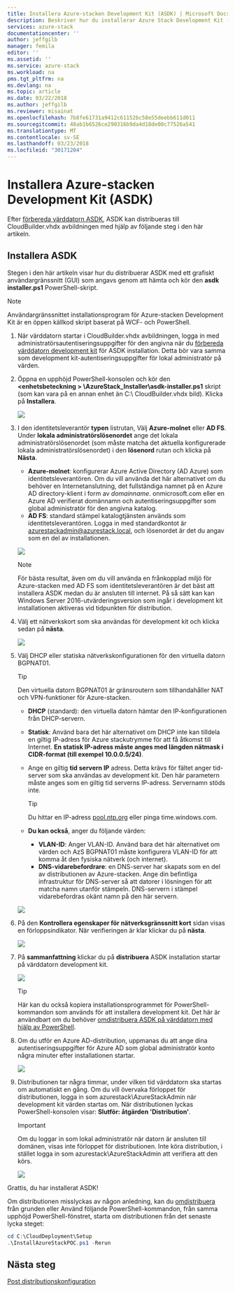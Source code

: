 ```yaml
---
title: Installera Azure-stacken Development Kit (ASDK) | Microsoft Docs
description: Beskriver hur du installerar Azure Stack Development Kit (ASDK).
services: azure-stack
documentationcenter: ''
author: jeffgilb
manager: femila
editor: ''
ms.assetid: ''
ms.service: azure-stack
ms.workload: na
pms.tgt_pltfrm: na
ms.devlang: na
ms.topic: article
ms.date: 03/22/2018
ms.author: jeffgilb
ms.reviewer: misainat
ms.openlocfilehash: 7b8fe61731a9412c61152bc58e55deebb611d011
ms.sourcegitcommit: 48ab1b6526ce290316b9da4d18de00c77526a541
ms.translationtype: MT
ms.contentlocale: sv-SE
ms.lasthandoff: 03/23/2018
ms.locfileid: "30171204"
---
```

# <a name="install-the-azure-stack-development-kit-asdk"></a>Installera Azure-stacken Development Kit (ASDK)
Efter [förbereda värddatorn ASDK](asdk-prepare-host.md), ASDK kan distribueras till CloudBuilder.vhdx avbildningen med hjälp av följande steg i den här artikeln.

## <a name="install-the-asdk"></a>Installera ASDK
Stegen i den här artikeln visar hur du distribuerar ASDK med ett grafiskt användargränssnitt (GUI) som angavs genom att hämta och kör den **asdk installer.ps1** PowerShell-skript.

> [!NOTE]
> Användargränssnittet installationsprogram för Azure-stacken Development Kit är en öppen källkod skript baserat på WCF- och PowerShell.


1. När värddatorn startar i CloudBuilder.vhdx avbildningen, logga in med administratörsautentiseringsuppgifter för den angivna när du [förbereda värddatorn development kit](asdk-prepare-host.md) för ASDK installation. Detta bör vara samma som development kit-autentiseringsuppgifter för lokal administratör på värden.
2. Öppna en upphöjd PowerShell-konsolen och kör den  **&lt;enhetsbeteckning > \AzureStack_Installer\asdk-installer.ps1** skript (som kan vara på en annan enhet än C:\ CloudBuilder.vhdx bild). Klicka på **Installera**.

    ![](media/asdk-install/1.PNG) 

3. I den identitetsleverantör **typen** listrutan, Välj **Azure-molnet** eller **AD FS**. Under **lokala administratörslösenordet** ange det lokala administratörslösenordet (som måste matcha det aktuella konfigurerade lokala administratörslösenordet) i den **lösenord** rutan och klicka på  **Nästa**.
    - **Azure-molnet**: konfigurerar Azure Active Directory (AD Azure) som identitetsleverantören. Om du vill använda det här alternativet om du behöver en Internetanslutning, det fullständiga namnet på en Azure AD directory-klient i form av *domainname*. onmicrosoft.com eller en Azure AD verifierat domännamn och autentiseringsuppgifter som global administratör för den angivna katalog. 
    - **AD FS**: standard stämpel katalogtjänsten används som identitetsleverantören. Logga in med standardkontot är azurestackadmin@azurestack.local, och lösenordet är det du angav som en del av installationen.

    ![](media/asdk-install/2.PNG) 
    
    > [!NOTE]
    > För bästa resultat, även om du vill använda en frånkopplad miljö för Azure-stacken med AD FS som identitetsleverantören är det bäst att installera ASDK medan du är ansluten till internet. På så sätt kan kan Windows Server 2016-utvärderingsversion som ingår i development kit installationen aktiveras vid tidpunkten för distribution.
4. Välj ett nätverkskort som ska användas för development kit och klicka sedan på **nästa**.

    ![](media/asdk-install/3.PNG)

5. Välj DHCP eller statiska nätverkskonfigurationen för den virtuella datorn BGPNAT01.
    > [!TIP]
    > Den virtuella datorn BGPNAT01 är gränsroutern som tillhandahåller NAT och VPN-funktioner för Azure-stacken.

    - **DHCP** (standard): den virtuella datorn hämtar den IP-konfigurationen från DHCP-servern.
    - **Statisk**: Använd bara det här alternativet om DHCP inte kan tilldela en giltig IP-adress för Azure stackutrymme för att få åtkomst till Internet. **En statisk IP-adress måste anges med längden nätmask i CIDR-format (till exempel 10.0.0.5/24)**.
    - Ange en giltig **tid servern IP** adress. Detta krävs för fältet anger tid-server som ska användas av development kit. Den här parametern måste anges som en giltig tid serverns IP-adress. Servernamn stöds inte.

      > [!TIP]
      > Du hittar en IP-adress [pool.ntp.org](http:\\pool.ntp.org) eller pinga time.windows.com. 

    - **Du kan också**, anger du följande värden:
        - **VLAN-ID**: Anger VLAN-ID. Använd bara det här alternativet om värden och AzS BGPNAT01 måste konfigurera VLAN-ID för att komma åt den fysiska nätverk (och internet). 
        - **DNS-vidarebefordrare**: en DNS-server har skapats som en del av distributionen av Azure-stacken. Ange din befintliga infrastruktur för DNS-server så att datorer i lösningen för att matcha namn utanför stämpeln. DNS-servern i stämpel vidarebefordras okänt namn på den här servern.

    ![](media/asdk-install/4.PNG)

6. På den **Kontrollera egenskaper för nätverksgränssnitt kort** sidan visas en förloppsindikator. När verifieringen är klar klickar du på **nästa**.

    ![](media/asdk-install/5.PNG)

9. På **sammanfattning** klickar du på **distribuera** ASDK installation startar på värddatorn development kit.

    ![](media/asdk-install/6.PNG)

    > [!TIP]
    > Här kan du också kopiera installationsprogrammet för PowerShell-kommandon som används för att installera development kit. Det här är användbart om du behöver [omdistribuera ASDK på värddatorn med hjälp av PowerShell](asdk-deploy-powershell.md).

10. Om du utför en Azure AD-distribution, uppmanas du att ange dina autentiseringsuppgifter för Azure AD som global administratör konto några minuter efter installationen startar.

    ![](media/asdk-install/7.PNG)

11. Distributionen tar några timmar, under vilken tid värddatorn ska startas om automatiskt en gång. Om du vill övervaka förloppet för distributionen, logga in som azurestack\AzureStackAdmin när development kit värden startas om. När distributionen lyckas PowerShell-konsolen visar: **Slutför: åtgärden 'Distribution'**. 
    > [!IMPORTANT]
    > Om du loggar in som lokal administratör när datorn är ansluten till domänen, visas inte förloppet för distributionen. Inte köra distribution, i stället logga in som azurestack\AzureStackAdmin att verifiera att den körs.

    ![](media/asdk-install/8.PNG)

Grattis, du har installerat ASDK!

Om distributionen misslyckas av någon anledning, kan du [omdistribuera](asdk-redeploy.md) från grunden eller Använd följande PowerShell-kommandon, från samma upphöjd PowerShell-fönstret, starta om distributionen från det senaste lycka steget:

  ```powershell
  cd C:\CloudDeployment\Setup
  .\InstallAzureStackPOC.ps1 -Rerun
  ```

## <a name="next-steps"></a>Nästa steg
[Post distributionskonfiguration](asdk-post-deploy.md)